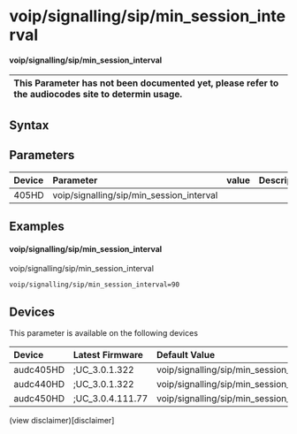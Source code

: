 ﻿---
description: voip/signalling/sip/min_session_interval
search: false
---

# voip/signalling/sip/min_session_interval

#### voip/signalling/sip/min_session_interval


| This Parameter has not been documented yet, please refer to the audiocodes site to determin usage.  | 
| :--- |

## Syntax

## Parameters
|Device|Parameter|value|Description|
|:---|:---|:---|:---|
| 405HD | voip/signalling/sip/min_session_interval |  |  |

## Examples
#### voip/signalling/sip/min_session_interval

voip/signalling/sip/min_session_interval

```
voip/signalling/sip/min_session_interval=90
```

## Devices
This parameter is available on the following devices

| Device | Latest Firmware | Default Value |
|:---|:---|:---|
| audc405HD | ;UC_3.0.1.322 | voip/signalling/sip/min_session_interval=90 
| audc440HD | ;UC_3.0.1.322 | voip/signalling/sip/min_session_interval=90 
| audc450HD | ;UC_3.0.4.111.77 | voip/signalling/sip/min_session_interval=90 

(view disclaimer)[disclaimer]
